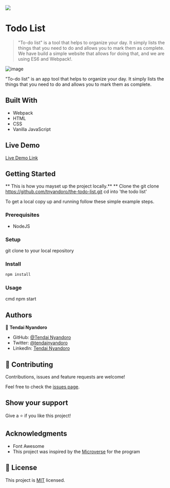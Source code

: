 ![](https://img.shields.io/badge/Microverse-blueviolet)

# Todo List

> "To-do list" is a tool that helps to organize your day. It simply lists the things that you need to do and allows you to mark them as complete. We have build a simple website that allows for doing that, and we are using ES6 and Webpack!.

![image](https://user-images.githubusercontent.com/30318155/126446051-a6f9f75d-2e1e-4a4f-8773-fce37c2e18e3.png)

"To-do list" is an app tool that helps to organize your day. It simply lists the things that you need to do and allows you to mark them as complete.

## Built With

- Webpack
- HTML
- CSS
- Vanilla JavaScript

## Live Demo

[Live Demo Link](https://rawcdn.githack.com/tnyandoro/the-todo-list/feature/newinteractive-list/dist/index.html)


## Getting Started

** This is how you mayset up the project locally.**
** Clone the 
git clone https://github.com/tnyandoro/the-todo-list.git 
cd into 'the todo list' 



To get a local copy up and running follow these simple example steps.

### Prerequisites

- NodeJS

### Setup

git clone to your local repository
### Install

```cmd
npm install
```

### Usage

cmd
npm start


## Authors

👤 **Tendai Nyandoro**

- GitHub: [@Tendai Nyandoro](https://github.com/tnyandoro)
- Twitter: [@tendainyandoro](https://twitter.com/tendainyandoro)
- LinkedIn: [Tendai Nyandoro](https://www.linkedin.com/in/tendai-nyandoro/)

## 🤝 Contributing

Contributions, issues and feature requests are welcome!

Feel free to check the [issues page](https://github.com/tnyandoro/the-todo-list/issues).

## Show your support

Give a ⭐️ if you like this project!

## Acknowledgments

- Font Awesome
- This project was inspired by the [Microverse](https://www.microverse.org/) for the  program


## 📝 License


This project is [MIT](./MIT.md) licensed.
